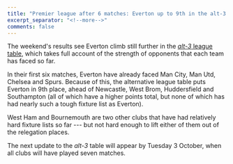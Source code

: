```yaml
---
title: "Premier league after 6 matches: Everton up to 9th in the alt-3 table."
excerpt_separator: "<!--more-->"
comments: false
---
```


The weekend's results see Everton climb still further in the
[*alt-3* league table](/leagues/england-premier-league/), 
which takes full account of the strength of opponents that each 
team has faced so far.

In their first six matches, Everton have already faced Man City, Man Utd,
Chelsea and Spurs.  Because of this, the alternative league table puts
Everton in 9th place, ahead of Newcastle, West Brom, Huddersfield and
Southampton (all of which have a higher points total, but none of which
has had nearly such a tough fixture list as Everton).

West Ham and Bournemouth are two other clubs that have had relatively
hard fixture lists so far --- but not hard enough to lift either
of them out of the relegation places.

The next update to the *alt-3* table will appear by Tuesday 3 October, 
when all clubs will have played seven matches.

